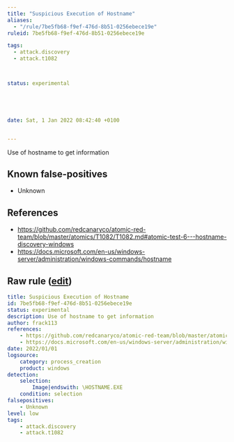 ```yaml
---
title: "Suspicious Execution of Hostname"
aliases:
  - "/rule/7be5fb68-f9ef-476d-8b51-0256ebece19e"
ruleid: 7be5fb68-f9ef-476d-8b51-0256ebece19e

tags:
  - attack.discovery
  - attack.t1082



status: experimental





date: Sat, 1 Jan 2022 08:42:40 +0100


---
```


Use of hostname to get information

<!--more-->


## Known false-positives

* Unknown



## References

* https://github.com/redcanaryco/atomic-red-team/blob/master/atomics/T1082/T1082.md#atomic-test-6---hostname-discovery-windows
* https://docs.microsoft.com/en-us/windows-server/administration/windows-commands/hostname


## Raw rule ([edit](https://github.com/SigmaHQ/sigma/edit/master/rules/windows/process_creation/proc_creation_win_susp_hostname.yml))
```yaml
title: Suspicious Execution of Hostname 
id: 7be5fb68-f9ef-476d-8b51-0256ebece19e
status: experimental
description: Use of hostname to get information
author: frack113
references:
    - https://github.com/redcanaryco/atomic-red-team/blob/master/atomics/T1082/T1082.md#atomic-test-6---hostname-discovery-windows
    - https://docs.microsoft.com/en-us/windows-server/administration/windows-commands/hostname
date: 2022/01/01
logsource:
    category: process_creation
    product: windows
detection:
    selection:
        Image|endswith: \HOSTNAME.EXE
    condition: selection
falsepositives:
    - Unknown
level: low
tags:
    - attack.discovery
    - attack.t1082

```
